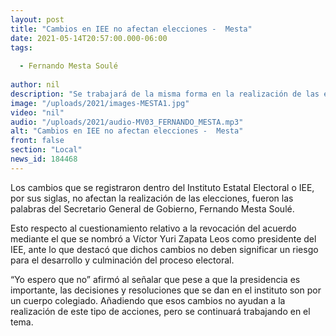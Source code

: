 ```yaml
---
layout: post
title: "Cambios en IEE no afectan elecciones -  Mesta"
date: 2021-05-14T20:57:00.000-06:00
tags:
  
  - Fernando Mesta Soulé
  
author: nil
description: "Se trabajará de la misma forma en la realización de las elecciones ya que las decisiones son colegiadas."
image: "/uploads/2021/images-MESTA1.jpg"
video: "nil"
audio: "/uploads/2021/audio-MV03_FERNANDO_MESTA.mp3"
alt: "Cambios en IEE no afectan elecciones -  Mesta"
front: false
section: "Local"
news_id: 184468
---
```


Los cambios que se registraron dentro del Instituto Estatal Electoral o IEE, por sus siglas, no afectan la realización de las elecciones, fueron las palabras del Secretario General de Gobierno, Fernando Mesta Soulé.

Esto respecto al cuestionamiento relativo a la revocación del acuerdo mediante el que se nombró a Víctor Yuri Zapata Leos como presidente del IEE, ante lo que destacó que dichos cambios no deben significar un riesgo para el desarrollo y culminación del proceso electoral.

“Yo espero que no” afirmó al señalar que pese a que la presidencia es importante, las decisiones y resoluciones que se dan en el instituto son por un cuerpo colegiado. Añadiendo que esos cambios no ayudan a la realización de este tipo de acciones, pero se continuará trabajando en el tema.
